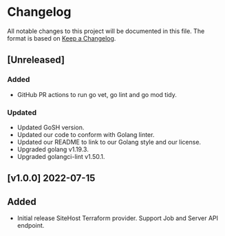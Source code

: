 # Changelog
All notable changes to this project will be documented in this file. The format is based on [Keep a Changelog](https://keepachangelog.com/en/1.0.0/).

## [Unreleased]
### Added
- GitHub PR actions to run go vet, go lint and go mod tidy.

### Updated
- Updated GoSH version.
- Updated our code to conform with Golang linter.
- Updated our README to link to our Golang style and our license.
- Upgraded golang v1.19.3.
- Upgraded golangci-lint v1.50.1.

## [v1.0.0] 2022-07-15
## Added
- Initial release SiteHost Terraform provider. Support Job and Server API endpoint.

